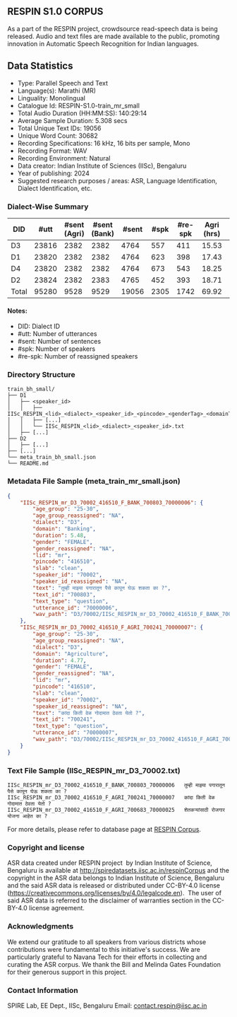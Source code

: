 ## RESPIN S1.0 CORPUS ##

As a part of the RESPIN project, crowdsource read-speech data is being released. Audio and text files
are made available to the public, promoting innovation in Automatic Speech Recognition for Indian languages.

## Data Statistics ##

- Type: Parallel Speech and Text
- Language(s): Marathi (MR)
- Linguality: Monolingual
- Catalogue Id: RESPIN-S1.0-train_mr_small
- Total Audio Duration (HH:MM:SS): 140:29:14
- Average Sample Duration: 5.308 secs
- Total Unique Text IDs: 19056
- Unique Word Count: 30682
- Recording Specifications: 16 kHz, 16 bits per sample, Mono
- Recording Format: WAV
- Recording Environment: Natural
- Data creator: Indian Institute of Sciences (IISc), Bengaluru
- Year of publishing: 2024
- Suggested research purposes / areas: ASR, Language Identification, Dialect Identification, etc.

### Dialect-Wise Summary ###
| DID   | #utt | #sent (Agri) | #sent (Bank) | #sent | #spk | #re-spk | Agri (hrs) | Bank (hrs) | Total (hrs) |
|-------|------|--------------|--------------|-------|------|---------|------------|------------|-------------|
| D3 | 23816 | 2382 | 2382 | 4764 | 557 | 411 | 15.53 | 14.73 | 30.26 |
| D1 | 23820 | 2382 | 2382 | 4764 | 623 | 398 | 17.43 | 18.47 | 35.89 |
| D4 | 23820 | 2382 | 2382 | 4764 | 673 | 543 | 18.25 | 18.73 | 36.99 |
| D2 | 23824 | 2382 | 2383 | 4765 | 452 | 393 | 18.71 | 18.63 | 37.34 |
| Total | 95280 | 9528 | 9529 | 19056 | 2305 | 1742 | 69.92 | 70.56 | 140.49 |



#### Notes:
- DID: Dialect ID
- #utt: Number of utterances
- #sent: Number of sentences
- #spk: Number of speakers
- #re-spk: Number of reassigned speakers

### Directory Structure ###
```
train_bh_small/
├── D1
│   ├── <speaker_id>
│   │   ├── IISc_RESPIN_<lid>_<dialect>_<speaker_id>_<pincode>_<genderTag>_<domainTag>_<text_id>_<uttid>.wav
│   │   ├── [...]
│   │   └── IISc_RESPIN_<lid>_<dialect>_<speaker_id>.txt
│   ├── [...]
├── D2
│   ├── [...]
├── [...]
└── meta_train_bh_small.json
└── README.md
```

### Metadata File Sample (meta_train_mr_small.json) ###

```json
{
    "IISc_RESPIN_mr_D3_70002_416510_F_BANK_700803_70000006": {
        "age_group": "25-30",
        "age_group_reassigned": "NA",
        "dialect": "D3",
        "domain": "Banking",
        "duration": 5.48,
        "gender": "FEMALE",
        "gender_reassigned": "NA",
        "lid": "mr",
        "pincode": "416510",
        "slab": "clean",
        "speaker_id": "70002",
        "speaker_id_reassigned": "NA",
        "text": "तुम्ही माझ्या पगारातून पैसे कापून घेऊ शकता का ?",
        "text_id": "700803",
        "text_type": "question",
        "utterance_id": "70000006",
        "wav_path": "D3/70002/IISc_RESPIN_mr_D3_70002_416510_F_BANK_700803_70000006.wav"
    },
    "IISc_RESPIN_mr_D3_70002_416510_F_AGRI_700241_70000007": {
        "age_group": "25-30",
        "age_group_reassigned": "NA",
        "dialect": "D3",
        "domain": "Agriculture",
        "duration": 4.77,
        "gender": "FEMALE",
        "gender_reassigned": "NA",
        "lid": "mr",
        "pincode": "416510",
        "slab": "clean",
        "speaker_id": "70002",
        "speaker_id_reassigned": "NA",
        "text": "कांदा किती वेळ गोदामात ठेवता येतो ?",
        "text_id": "700241",
        "text_type": "question",
        "utterance_id": "70000007",
        "wav_path": "D3/70002/IISc_RESPIN_mr_D3_70002_416510_F_AGRI_700241_70000007.wav"
    }
}
```

### Text File Sample (IISc_RESPIN_mr_D3_70002.txt) ###
```
IISc_RESPIN_mr_D3_70002_416510_F_BANK_700803_70000006	तुम्ही माझ्या पगारातून पैसे कापून घेऊ शकता का ?
IISc_RESPIN_mr_D3_70002_416510_F_AGRI_700241_70000007	कांदा किती वेळ गोदामात ठेवता येतो ?
IISc_RESPIN_mr_D3_70002_416510_F_AGRI_700683_70000025	शेतकऱ्यांसाठी रोजगार योजना आहेत का ?
```

For more details, please refer to database page at [RESPIN Corpus](http://spiredatasets.iisc.ac.in/respinCorpus).

### Copyright and license ###

ASR data created under RESPIN project  by Indian Institute of Science, Bengaluru is available
at http://spiredatasets.iisc.ac.in/respinCorpus and the copyright in the ASR data belongs to
Indian Institute of Science, Bengaluru and the said ASR data is released or distributed under
CC-BY-4.0 license (https://creativecommons.org/licenses/by/4.0/legalcode.en).  The user of
said ASR data is referred to the disclaimer of warranties section in the CC-BY-4.0 license
agreement.


### Acknowledgments ###

We extend our gratitude to all speakers from various districts whose contributions were fundamental to this initiative's success.
We are particularly grateful to Navana Tech for their efforts in collecting and curating the ASR corpus.
We thank the Bill and Melinda Gates Foundation for their generous support in this project.

### Contact Information ###

SPIRE Lab, EE Dept., IISc, Bengaluru
Email: contact.respin@iisc.ac.in